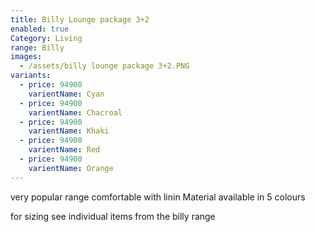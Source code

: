 ```yaml
---
title: Billy Lounge package 3+2
enabled: true
Category: Living
range: Billy
images:
  - /assets/billy lounge package 3+2.PNG
variants:
  - price: 94900
    varientName: Cyan
  - price: 94900
    varientName: Chacroal
  - price: 94900
    varientName: Khaki
  - price: 94900
    varientName: Red
  - price: 94900
    varientName: Orange
---
```


very popular range comfortable with linin Material available in 5 colours

for sizing see individual items from the billy range
